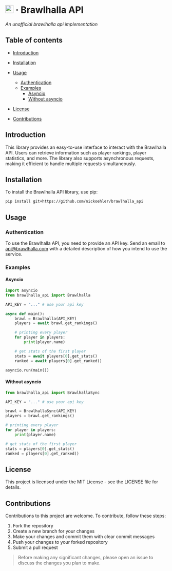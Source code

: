 # <img src="https://cdn2.steamgriddb.com/file/sgdb-cdn/icon/dd50e4d9c47cdf72d24e89d248edb35b/32/256x256.png"  height="25"> · Brawlhalla API

_An unofficial brawlhalla api implementation_

## Table of contents

- [Introduction](#introduction)

- [Installation](#installation)
- [Usage](#usage)

  - [Authentication](#authentication)
  - [Examples](#examples)
    - [Asyncio](#asyncio)
    - [Without asyncio](#without-asyncio)

- [License](#license)

- [Contributions](#contributions)

## Introduction

This library provides an easy-to-use interface to interact with the Brawlhalla API. Users can retrieve information such as player rankings, player statistics, and more. The library also supports asynchronous requests, making it efficient to handle multiple requests simultaneously.

## Installation

To install the Brawlhalla API library, use pip:

```bash
pip install git+https://github.com/nickoehler/brawlhalla_api
```

## Usage

### Authentication

To use the Brawlhalla API, you need to provide an API key.
Send an email to api@brawlhalla.com with a detailed description of how you intend to use the service.

### Examples

#### Asyncio

```python
import asyncio
from brawlhalla_api import Brawlhalla

API_KEY = "..." # use your api key

async def main():
    brawl = Brawlhalla(API_KEY)
    players = await brawl.get_rankings()

    # printing every player
    for player in players:
        print(player.name)

    # get stats of the first player
    stats = await players[0].get_stats()
    ranked = await players[0].get_ranked()

asyncio.run(main())
```

#### Without asyncio

```python
from brawlhalla_api import BrawlhallaSync

API_KEY = "..." # use your api key

brawl = BrawlhallaSync(API_KEY)
players = brawl.get_rankings()

# printing every player
for player in players:
    print(player.name)

# get stats of the first player
stats = players[0].get_stats()
ranked = players[0].get_ranked()
```

## License

This project is licensed under the MIT License - see the LICENSE file for details.

## Contributions

Contributions to this project are welcome. To contribute, follow these steps:

1. Fork the repository
2. Create a new branch for your changes
3. Make your changes and commit them with clear commit messages
4. Push your changes to your forked repository
5. Submit a pull request

> Before making any significant changes, please open an issue to discuss the changes you plan to make.
